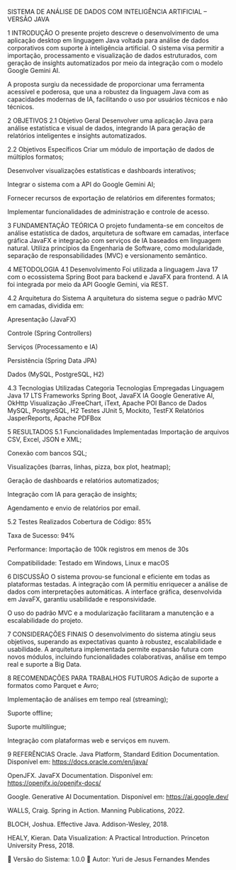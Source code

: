 SISTEMA DE ANÁLISE DE DADOS COM INTELIGÊNCIA ARTIFICIAL – VERSÃO JAVA



1 INTRODUÇÃO
O presente projeto descreve o desenvolvimento de uma aplicação desktop em linguagem Java voltada para análise de dados corporativos com suporte à inteligência artificial. O sistema visa permitir a importação, processamento e visualização de dados estruturados, com geração de insights automatizados por meio da integração com o modelo Google Gemini AI.

A proposta surgiu da necessidade de proporcionar uma ferramenta acessível e poderosa, que una a robustez da linguagem Java com as capacidades modernas de IA, facilitando o uso por usuários técnicos e não técnicos.

2 OBJETIVOS
2.1 Objetivo Geral
Desenvolver uma aplicação Java para análise estatística e visual de dados, integrando IA para geração de relatórios inteligentes e insights automatizados.

2.2 Objetivos Específicos
Criar um módulo de importação de dados de múltiplos formatos;

Desenvolver visualizações estatísticas e dashboards interativos;

Integrar o sistema com a API do Google Gemini AI;

Fornecer recursos de exportação de relatórios em diferentes formatos;

Implementar funcionalidades de administração e controle de acesso.

3 FUNDAMENTAÇÃO TEÓRICA
O projeto fundamenta-se em conceitos de análise estatística de dados, arquitetura de software em camadas, interface gráfica JavaFX e integração com serviços de IA baseados em linguagem natural. Utiliza princípios da Engenharia de Software, como modularidade, separação de responsabilidades (MVC) e versionamento semântico.

4 METODOLOGIA
4.1 Desenvolvimento
Foi utilizada a linguagem Java 17 com o ecossistema Spring Boot para backend e JavaFX para frontend. A IA foi integrada por meio da API Google Gemini, via REST.

4.2 Arquitetura do Sistema
A arquitetura do sistema segue o padrão MVC em camadas, dividida em:

Apresentação (JavaFX)

Controle (Spring Controllers)

Serviços (Processamento e IA)

Persistência (Spring Data JPA)

Dados (MySQL, PostgreSQL, H2)

4.3 Tecnologias Utilizadas
Categoria	Tecnologias Empregadas
Linguagem	Java 17 LTS
Frameworks	Spring Boot, JavaFX
IA	Google Generative AI, OkHttp
Visualização	JFreeChart, iText, Apache POI
Banco de Dados	MySQL, PostgreSQL, H2
Testes	JUnit 5, Mockito, TestFX
Relatórios	JasperReports, Apache PDFBox

5 RESULTADOS
5.1 Funcionalidades Implementadas
Importação de arquivos CSV, Excel, JSON e XML;

Conexão com bancos SQL;

Visualizações (barras, linhas, pizza, box plot, heatmap);

Geração de dashboards e relatórios automatizados;

Integração com IA para geração de insights;

Agendamento e envio de relatórios por email.

5.2 Testes Realizados
Cobertura de Código: 85%

Taxa de Sucesso: 94%

Performance: Importação de 100k registros em menos de 30s

Compatibilidade: Testado em Windows, Linux e macOS

6 DISCUSSÃO
O sistema provou-se funcional e eficiente em todas as plataformas testadas. A integração com IA permitiu enriquecer a análise de dados com interpretações automáticas. A interface gráfica, desenvolvida em JavaFX, garantiu usabilidade e responsividade.

O uso do padrão MVC e a modularização facilitaram a manutenção e a escalabilidade do projeto.

7 CONSIDERAÇÕES FINAIS
O desenvolvimento do sistema atingiu seus objetivos, superando as expectativas quanto à robustez, escalabilidade e usabilidade. A arquitetura implementada permite expansão futura com novos módulos, incluindo funcionalidades colaborativas, análise em tempo real e suporte a Big Data.

8 RECOMENDAÇÕES PARA TRABALHOS FUTUROS
Adição de suporte a formatos como Parquet e Avro;

Implementação de análises em tempo real (streaming);

Suporte offline;

Suporte multilíngue;

Integração com plataformas web e serviços em nuvem.

9 REFERÊNCIAS
Oracle. Java Platform, Standard Edition Documentation. Disponível em: https://docs.oracle.com/en/java/

OpenJFX. JavaFX Documentation. Disponível em: https://openjfx.io/openjfx-docs/

Google. Generative AI Documentation. Disponível em: https://ai.google.dev/

WALLS, Craig. Spring in Action. Manning Publications, 2022.

BLOCH, Joshua. Effective Java. Addison-Wesley, 2018.

HEALY, Kieran. Data Visualization: A Practical Introduction. Princeton University Press, 2018.

📌 Versão do Sistema: 1.0.0
📌 Autor: Yuri de Jesus Fernandes Mendes


